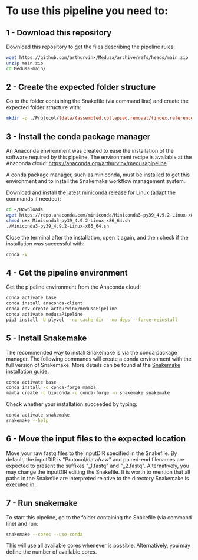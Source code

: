 # To use this pipeline you need to:

## 1 - Download this repository

Download this repository to get the files describing the pipeline rules:

```bash
wget https://github.com/arthurvinx/Medusa/archive/refs/heads/main.zip
unzip main.zip
cd Medusa-main/
```

## 2 - Create the expected folder structure

Go to the folder containing the Snakefile (via command line) and create the expected folder structure with:

```bash
mkdir -p ./Protocol/{data/{assembled,collapsed,removal/{index,reference},raw,trimmed},alignment/{db,index},taxonomic/db,functional/db}
```

## 3 - Install the conda package manager

An Anaconda environment was created to ease the installation of the software required by this pipeline. The environment recipe is available at the Anaconda cloud: https://anaconda.org/arthurvinx/medusapipeline.

A conda package manager, such as miniconda, must be installed to get this environment and to install the Snakemake workflow management system.

Download and install the [latest miniconda release](https://docs.conda.io/en/latest/miniconda.html) for Linux (adapt the commands if needed):

```bash
cd ~/Downloads
wget https://repo.anaconda.com/miniconda/Miniconda3-py39_4.9.2-Linux-x86_64.sh
chmod u+x Miniconda3-py39_4.9.2-Linux-x86_64.sh
./Miniconda3-py39_4.9.2-Linux-x86_64.sh
```

Close the terminal after the installation, open it again, and then check if the installation was successful with:

```bash
conda -V
```

## 4 - Get the pipeline environment

Get the pipeline environment from the Anaconda cloud:

```bash
conda activate base
conda install anaconda-client
conda env create arthurvinx/medusaPipeline
conda activate medusaPipeline
pip3 install -U plyvel --no-cache-dir --no-deps --force-reinstall
```

## 5 - Install Snakemake

The recommended way to install Snakemake is via the conda package manager. The following commands will create a conda environment with the full version of Snakemake. More details can be found at the [Snakemake installation guide](https://snakemake.readthedocs.io/en/stable/getting_started/installation.html).

```bash
conda activate base
conda install -c conda-forge mamba
mamba create -c bioconda -c conda-forge -n snakemake snakemake
```

Check whether your installation succeeded by typing:

```bash
conda activate snakemake
snakemake --help
```

## 6 - Move the input files to the expected location

Move your raw fastq files to the inputDIR specified in the Snakefile. By default, the inputDIR is "Protocol/data/raw" and paired-end filenames are expected to present the suffixes "_1.fastq" and "_2.fastq". Alternatively, you may change the inputDIR editing the Snakefile. It is worth to mention that all paths in the Snakefile are interpreted relative to the directory Snakemake is executed in.

## 7 - Run snakemake

To start this pipeline, go to the folder containing the Snakefile (via command line) and run:

```bash
snakemake --cores --use-conda
```

This will use all available cores whenever is possible. Alternatively, you may define the number of available cores.
